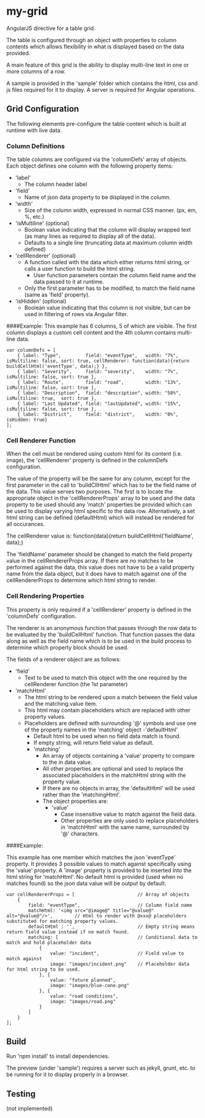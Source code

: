 # my-grid
AngularJS directive for a table grid.

The table is configured through an object with properties to column contents which allows flexibility in what is displayed based on the data provided.

A main feature of this grid is the ability to display multi-line text in one or more columns of a row.

A sample is provided in the 'sample' folder which contains the html, css and js files required for it to display.  A server is required for Angular operations.

## Grid Configuration
The following elements pre-configure the table content which is built at runtime with live data.

### Column Definitions
The table columns are configured via the 'columnDefs' array of objects.  Each object defines one column with the following property items:

- 'label'
  - The column header label
- 'field'
  - Name of json data property to be displayed in the column.
- 'width'
  - Size of the column width, expressed in normal CSS manner. (px, em, %, etc.)
- 'isMultiline' (optional)
  - Boolean value indicating that the column will display wrapped text (as many lines as required to display all of the data).
  - Defaults to a single line (truncating data at maximum column width defined)
- 'cellRenderer' (optional)
  - A function called with the data which either returns html string, or calls a user function to build the html string.
    - User function parameters contain the column field name and the data passed to it at runtime.
  - Only the first parameter has to be modified, to match the field name (same as 'field' property).
- 'isHidden' (optional)
  - Boolean value indicating that this column is not visible, but can be used in filtering of rows via Angular filter.

####Example:
This example has 6 columns, 5 of which are visible.  The first column displays a custom cell content and the 4th column contains multi-line data.

```
var columnDefs = [
    { label: "Type",         field: "eventType",   width: "7%",  isMultiline: false, sort: true, cellRenderer: function(data){return buildCellHtml('eventType', data);} },
    { label: "Severity",     field: "severity",    width: "7%",  isMultiline: false, sort: true },
    { label: "Route",        field: "road",        width: "13%", isMultiline: false, sort: true },
    { label: "Description",  field: "description", width: "58%", isMultiline: true,  sort: true },
    { label: "Last Updated", field: "lastUpdated", width: "15%", isMultiline: false, sort: true },
    { label: "District",     field: "district",    width: "0%",  isHidden: true}
];
```

### Cell Renderer Function
When the cell must be rendered using custom html for its content (i.e. image), the 'cellRenderer' property is defined in the columnDefs configuration.

The value of the property will be the same for any column, except for the first parameter in the call to 'buildCllHtml' which has to be the field name of the data.  This value serves two purposes.  The first is to locate the appropriate object in the 'cellRendererProps' array to be used and the data property to be used should any 'match' properties be provided which can be used to display varying html specific to the data row.  Alternatively, a set html string can be defined (defaultHtml) which will instead be rendered for all occurances.

The cellRenderer value is: 
	function(data){return buildCellHtml('fieldName', data);}

The 'fieldName' parameter should be changed to match the field property value in the cellRendererProps array.  If there are no matches to be performed against the data, this value does not have to be a valid property name from the data object, but it does have to match against one of the cellRendererProps to determine which html string to render.

### Cell Rendering Properties
This property is only required if a 'cellRenderer' property is defined in the 'columnDefs' configuration.

The renderer is an anonymous function that passes through the row data to be evaluated by the 'buildCellHtml' function.  That function passes the data along as well as 
the field name which is to be used in the build process to determine which property block should be used.

The fields of a renderer object are as follows:
- 'field'
    - Text to be used to match this object with the one required by the cellRenderer function (the 1st parameter)
- 'matchHtml'
  - The html string to be rendered upon a match between the field value and the matching.value item.
  - This html may contain placeholders which are replaced with other property values.
  - Placeholders are defined with surrounding '@' symbols and use one of the property names in the 'matching' object
    -'defaultHtml'
      - Default html to be used when no field data match is found.
 	  - If empty string, will return field value as default.
    - 'matching'
      - An array of objects containing a 'value' property to compare to the in data value.
      - All other properties are optional and used to replace the associated placeholders in the matchHtml string with the property value.
      - If there are no objects in array, the 'defaultHtml' will be used rather than the 'matchingHtml'.
      - The object properties are:
        - 'value'
          - Case insensitive value to match against the field data.
          - Other properties are only used to replace placeholders in 'matchHtml' with the same name, surrounded by '@' characters.


####Example:

This example has one member which matches the json 'eventType' property.  It provides 3 possible values to match against specifically using the 'value' property.
A 'image' property is provided to be inserted into the html string for 'matchHtml'.
No default html is provided (used when no matches found) so the json data value will be output by default.

```
var cellRendererProps = [						// Array of objects
	{
    	field: "eventType",						// Column field name
    	matchHtml: '<img src="@image@" title="@value@" alt="@value@"/>',		// Html to render with @xxx@ placeholders substituted for matching property values.
    	defaultHtml : '',						// Empty string means return field value instead if no match found.
    	matching: [								// Conditional data to match and hold placeholder data
	    	{
	    		value: "incident",				// Field value to match against
	    		image: "images/incident.png"	// Placeholder data for html string to be used.
	    	}, {
	    		value: "future planned",
	    		image: "images/blue-cone.png"
	    	}, {
	    		value: "road conditions",
	    		image: "images/road.png"
	    	}
    	]
    }
];
```

## Build

Run 'npm install' to install dependencies.

The preview (under 'sample') requires a server such as jekyll, grunt, etc. to be running for it to display properly in a browser.

## Testing

(not implemented)
